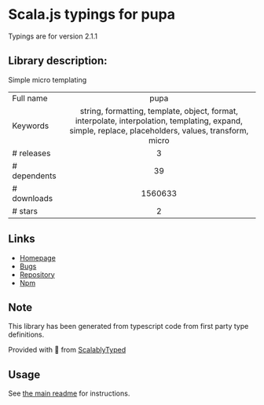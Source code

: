 
# Scala.js typings for pupa

Typings are for version 2.1.1

## Library description:
Simple micro templating

|                    |                 |
| ------------------ | :-------------: |
| Full name          | pupa |
| Keywords           | string, formatting, template, object, format, interpolate, interpolation, templating, expand, simple, replace, placeholders, values, transform, micro |
| # releases         | 3 |
| # dependents       | 39 |
| # downloads        | 1560633 |
| # stars            | 2 |

## Links
- [Homepage](https://github.com/sindresorhus/pupa#readme)
- [Bugs](https://github.com/sindresorhus/pupa/issues)
- [Repository](https://github.com/sindresorhus/pupa)
- [Npm](https://www.npmjs.com/package/pupa)
    


## Note
This library has been generated from typescript code from first party type definitions.

Provided with :purple_heart: from [ScalablyTyped](https://github.com/oyvindberg/ScalablyTyped)

## Usage
See [the main readme](../../readme.md) for instructions.


